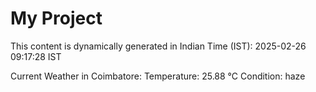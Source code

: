 # My Project

This content is dynamically generated in Indian Time (IST): 2025-02-26 09:17:28 IST


Current Weather in Coimbatore:
Temperature: 25.88 °C
Condition: haze

